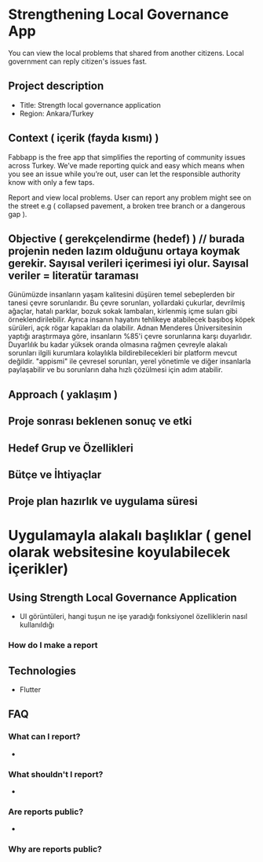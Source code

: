 # Strengthening Local Governance App

 You can view the local problems that shared from another citizens. Local government can reply citizen's issues fast.



## Project description
- Title: Strength local governance application
- Region: Ankara/Turkey




## Context ( içerik (fayda kısmı) )

Fabbapp is the free app that simplifies the reporting of community issues across Turkey. We’ve made reporting quick and easy which means when you see an issue while you’re out, user can let the responsible authority know with only a few taps.



Report and view local problems. User can report any problem might see on the street e.g ( collapsed pavement, a broken tree branch or a dangerous gap ).




## Objective ( gerekçelendirme (hedef) ) // burada projenin neden lazım olduğunu ortaya koymak gerekir. Sayısal verileri içerimesi iyi olur. Sayısal veriler = literatür taraması



Günümüzde insanların yaşam kalitesini düşüren temel sebeplerden bir tanesi çevre sorunlarıdır. Bu çevre sorunları, yollardaki çukurlar, devrilmiş ağaçlar, hatalı parklar, bozuk sokak lambaları, kirlenmiş içme suları gibi örneklendirilebilir. Ayrıca insanın hayatını tehlikeye atabilecek başıboş köpek sürüleri, açık rögar kapakları da olabilir. Adnan Menderes Üniversitesinin yaptığı araştırmaya göre, insanların %85'i çevre sorunlarına karşı duyarlıdır. Duyarlılık bu kadar yüksek oranda olmasına rağmen çevreyle alakalı sorunları ilgili kurumlara kolaylıkla bildirebilecekleri bir platform mevcut değildir. "appismi" ile çevresel sorunları, yerel yönetimle ve diğer insanlarla paylaşabilir ve bu sorunların daha hızlı çözülmesi için adım atabilir.



## Approach ( yaklaşım )




## Proje sonrası beklenen sonuç ve etki




## Hedef Grup ve Özellikleri



## Bütçe ve İhtiyaçlar



## Proje plan hazırlık ve uygulama süresi









# Uygulamayla alakalı başlıklar ( genel olarak websitesine koyulabilecek içerikler)


## Using Strength Local Governance Application
- UI görüntüleri, hangi tuşun ne işe yaradığı fonksiyonel özelliklerin nasıl kullanıldığı

### How do I make a report

###



## Technologies 
- Flutter




## FAQ
  
### What can I report?        
-
### What shouldn't I report?  
-
### Are reports public?
-
### Why are reports public?

